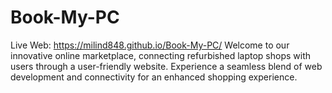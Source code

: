 # Book-My-PC
Live Web:
https://milind848.github.io/Book-My-PC/
Welcome to our innovative online marketplace, connecting refurbished laptop shops with users through a user-friendly website. Experience a seamless blend of web development and connectivity for an enhanced shopping experience.
